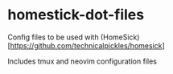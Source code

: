# homestick-dot-files

Config files to be used with (HomeSick)[https://github.com/technicalpickles/homesick]


Includes tmux and neovim configuration files
